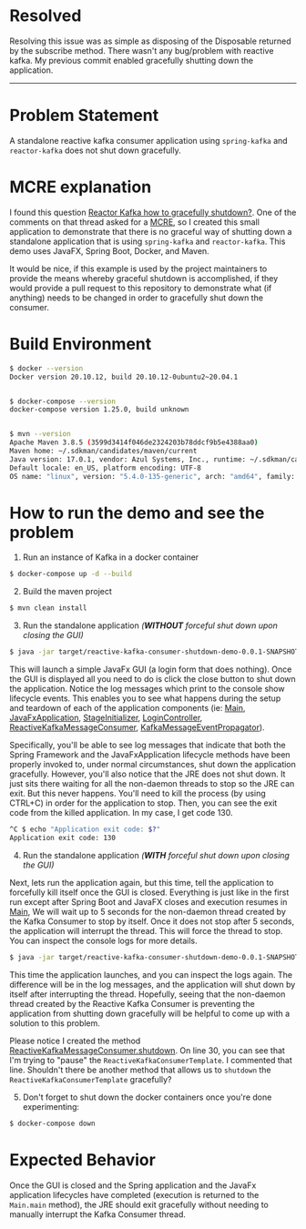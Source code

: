 # Resolved

Resolving this issue was as simple as disposing of the Disposable returned by the subscribe method. There wasn't any bug/problem with reactive kafka. My previous commit enabled gracefully shutting down the application.

--------------------

# Problem Statement

A standalone reactive kafka consumer application using `spring-kafka` and `reactor-kafka` does not shut down gracefully.

# MCRE explanation

I found this question [Reactor Kafka how to gracefully shutdown?](https://stackoverflow.com/q/74497869/328275). One of
the comments on that thread asked for a [MCRE](https://stackoverflow.com/help/minimal-reproducible-example), so I created 
this small application to demonstrate that there is no graceful way of shutting down a standalone application that is 
using `spring-kafka` and `reactor-kafka`. This demo uses JavaFX, Spring Boot, Docker, and Maven.

It would be nice, if this example is used by the project maintainers to provide the means whereby graceful shutdown is 
accomplished, if they would provide a pull request to this repository to demonstrate what (if anything) needs to be
changed in order to gracefully shut down the consumer.

# Build Environment

```bash
$ docker --version
Docker version 20.10.12, build 20.10.12-0ubuntu2~20.04.1


$ docker-compose --version
docker-compose version 1.25.0, build unknown


$ mvn --version
Apache Maven 3.8.5 (3599d3414f046de2324203b78ddcf9b5e4388aa0)
Maven home: ~/.sdkman/candidates/maven/current
Java version: 17.0.1, vendor: Azul Systems, Inc., runtime: ~/.sdkman/candidates/java/17.0.1.fx-zulu
Default locale: en_US, platform encoding: UTF-8
OS name: "linux", version: "5.4.0-135-generic", arch: "amd64", family: "unix"
```

# How to run the demo and see the problem

1. Run an instance of Kafka in a docker container

```bash
$ docker-compose up -d --build
```

2. Build the maven project

```bash
$ mvn clean install
```

3. Run the standalone application *(**WITHOUT** forceful shut down upon closing the GUI)*

```bash
$ java -jar target/reactive-kafka-consumer-shutdown-demo-0.0.1-SNAPSHOT.jar
```

This will launch a simple JavaFx GUI (a login form that does nothing). Once
the GUI is displayed all you need to do is click the close button to shut
down the application. Notice the log messages which print to the console
show lifecycle events. This enables you to see what happens during the setup
and teardown of each of the application components (ie: 
[Main](src/main/java/com/github/axiopisty/mre/reactive/kafka/consumer/shutdown/demo/Main.java), 
[JavaFxApplication](src/main/java/com/github/axiopisty/mre/reactive/kafka/consumer/shutdown/demo/JavaFxApplication.java),
[StageInitializer](src/main/java/com/github/axiopisty/mre/reactive/kafka/consumer/shutdown/demo/javafx/StageInitializer.java),
[LoginController](src/main/java/com/github/axiopisty/mre/reactive/kafka/consumer/shutdown/demo/javafx/LoginController.java),
[ReactiveKafkaMessageConsumer](src/main/java/com/github/axiopisty/mre/reactive/kafka/consumer/shutdown/demo/kafka/consumer/impl/ReactiveKafkaMessageConsumer.java),
[KafkaMessageEventPropagator](src/main/java/com/github/axiopisty/mre/reactive/kafka/consumer/shutdown/demo/KafkaMessageEventPropagator.java)).

Specifically, you'll be able to see log messages that indicate that both the Spring Framework and the JavaFxApplication lifecycle methods have been properly invoked to, under normal circumstances, shut down the application gracefully. However, you'll also notice that the JRE does not shut down. It just sits there waiting for all the non-daemon threads to stop so the JRE can exit. But this never happens. You'll need to kill the process (by using CTRL+C) in order for the application to stop. Then, you can see the exit code from the killed application. In my case, I get code 130.


```bash
^C $ echo "Application exit code: $?"
Application exit code: 130
```

4. Run the standalone application *(**WITH** forceful shut down upon closing the GUI)*

Next, lets run the application again, but this time, tell the application to forcefully kill itself once the GUI is closed. Everything is just like in the first run except after Spring Boot and JavaFX closes and execution resumes in [Main](src/main/java/com/github/axiopisty/mre/reactive/kafka/consumer/shutdown/demo/Main.java), We will wait up to 5 seconds for the non-daemon thread created by the Kafka Consumer to stop by itself. Once it does not stop after 5 seconds, the application will interrupt the thread. This will force the thread to stop. You can inspect the console logs for more details.

```bash
$ java -jar target/reactive-kafka-consumer-shutdown-demo-0.0.1-SNAPSHOT.jar force-shutdown && echo "Application exit code: $?"
```

This time the application launches, and you can inspect the logs again. The difference will be in the log messages, and the application will shut down by itself after interrupting the thread. Hopefully, seeing that the non-daemon thread created by the Reactive Kafka Consumer is preventing the application from shutting down gracefully will be helpful to come up with a solution to this problem.

Please notice I created the method [ReactiveKafkaMessageConsumer.shutdown](src/main/java/com/github/axiopisty/mre/reactive/kafka/consumer/shutdown/demo/kafka/consumer/impl/ReactiveKafkaMessageConsumer.java). On line 30, you can see that I'm trying to "pause" the `ReactiveKafkaConsumerTemplate`. I commented that line. Shouldn't there be another method that allows us to `shutdown` the `ReactiveKafkaConsumerTemplate` gracefully?

5. Don't forget to shut down the docker containers once you're done experimenting:

```bash
$ docker-compose down
```

# Expected Behavior

Once the GUI is closed and the Spring application and the JavaFx application lifecycles have completed (execution is returned to the `Main.main` method), the JRE should exit gracefully without needing to manually interrupt the Kafka Consumer thread.

